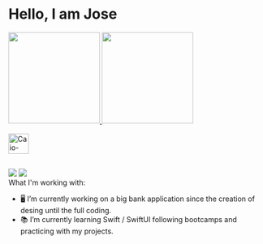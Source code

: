 # Hello, I am Jose
<div>
  <a href="https://github.com/josemma88">
  <img height="180em" src="https://github-readme-stats.vercel.app/api?username=josemma88&show_icons=true&theme=github_dark&include_all_commits=false&count_private=true"/>
  <img height="180em" src="https://github-readme-stats.vercel.app/api/top-langs/?username=josemma88&layout=compact&langs_count=16&theme=github_dark"/>
</div>
<div style="display: inline_block"><br>
  <img align="center" alt="Caio-Swift" height="40" width="40" src="https://cdn.jsdelivr.net/gh/devicons/devicon/icons/swift/swift-original.svg" />
</div>

##

<div> 
  <a href="https://instagram.com/josemalagon" target="_blank"><img src="https://img.shields.io/badge/-Instagram-%23E4405F?style=for-the-badge&logo=instagram&logoColor=white" target="_blank"></a>
  <a href="https://linkedin.com/in/jose-manuel-malagon-alba-ingenierosoftware" target="_blank"><img src="https://img.shields.io/badge/-LinkedIn-%230077B5?style=for-the-badge&logo=linkedin&logoColor=white" target="_blank"></a> 
  </div>
What I'm working with:
  
- 🖥 I’m currently working on a big bank application since the creation of desing until the full coding.
- 📚 I’m currently learning Swift / SwiftUI following bootcamps and practicing with my projects.
